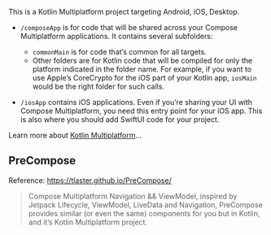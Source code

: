 This is a Kotlin Multiplatform project targeting Android, iOS, Desktop.

- `/composeApp` is for code that will be shared across your Compose Multiplatform applications.
  It contains several subfolders:

  - `commonMain` is for code that’s common for all targets.
  - Other folders are for Kotlin code that will be compiled for only the platform indicated in the folder name.
    For example, if you want to use Apple’s CoreCrypto for the iOS part of your Kotlin app,
    `iosMain` would be the right folder for such calls.

- `/iosApp` contains iOS applications. Even if you’re sharing your UI with Compose Multiplatform,
  you need this entry point for your iOS app. This is also where you should add SwiftUI code for your project.

Learn more about [Kotlin Multiplatform](https://www.jetbrains.com/help/kotlin-multiplatform-dev/get-started.html)…

## PreCompose

Reference: https://tlaster.github.io/PreCompose/

> Compose Multiplatform Navigation && ViewModel, inspired by Jetpack Lifecycle, ViewModel, LiveData and Navigation,
PreCompose provides similar (or even the same) components for you but in Kotlin, and it’s Kotlin Multiplatform project.
